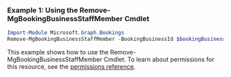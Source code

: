 ### Example 1: Using the Remove-MgBookingBusinessStaffMember Cmdlet
```powershell
Import-Module Microsoft.Graph.Bookings
Remove-MgBookingBusinessStaffMember -BookingBusinessId $bookingBusinessId -BookingStaffMemberId $bookingStaffMemberId
```
This example shows how to use the Remove-MgBookingBusinessStaffMember Cmdlet.
To learn about permissions for this resource, see the [permissions reference](/graph/permissions-reference).
